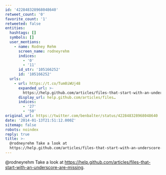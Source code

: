 ```yaml
---
id: '422848328968048640'
retweet_count: '0'
favorite_count: '1'
retweeted: false
entities:
  hashtags: []
  symbols: []
  user_mentions:
    - name: Rodney Rehm
      screen_name: rodneyrehm
      indices:
        - '0'
        - '11'
      id_str: '105166252'
      id: '105166252'
  urls:
    - url: https://t.co/Tum0iWUj48
      expanded_url: >-
        https://help.github.com/articles/files-that-start-with-an-underscore-are-missing
      display_url: help.github.com/articles/files…
      indices:
        - '27'
        - '50'
original_url: https://twitter.com/benbalter/status/422848328968048640
date: '2014-01-13T21:51:12.000Z'
sitemap: false
robots: noindex
reply: true
title: >-
  @rodneyrehm Take a look at
  https://help.github.com/articles/files-that-start-with-an-underscore-are-missing.
---
```


@rodneyrehm Take a look at https://help.github.com/articles/files-that-start-with-an-underscore-are-missing.
